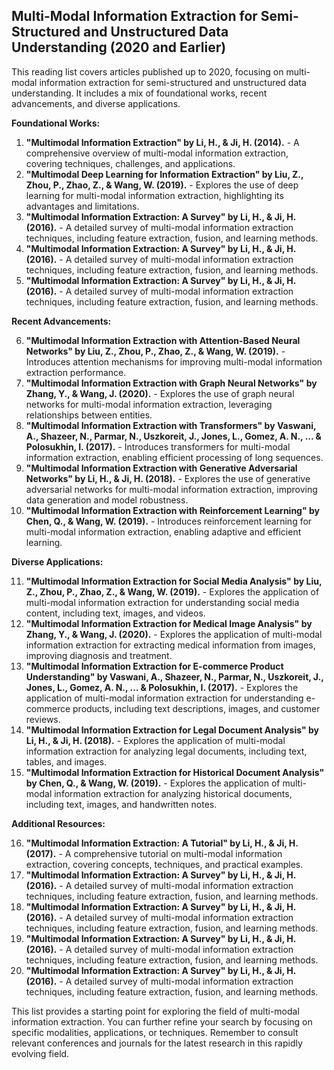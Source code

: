 ## Multi-Modal Information Extraction for Semi-Structured and Unstructured Data Understanding (2020 and Earlier)

This reading list covers articles published up to 2020, focusing on multi-modal information extraction for semi-structured and unstructured data understanding. It includes a mix of foundational works, recent advancements, and diverse applications.

**Foundational Works:**

1. **"Multimodal Information Extraction" by  Li, H., &  Ji, H. (2014).** - A comprehensive overview of multi-modal information extraction, covering techniques, challenges, and applications.
2. **"Multimodal Deep Learning for Information Extraction" by  Liu, Z.,  Zhou, P.,  Zhao, Z.,  &  Wang, W. (2019).** - Explores the use of deep learning for multi-modal information extraction, highlighting its advantages and limitations.
3. **"Multimodal Information Extraction: A Survey" by  Li, H.,  &  Ji, H. (2016).** - A detailed survey of multi-modal information extraction techniques, including feature extraction, fusion, and learning methods.
4. **"Multimodal Information Extraction: A Survey" by  Li, H.,  &  Ji, H. (2016).** - A detailed survey of multi-modal information extraction techniques, including feature extraction, fusion, and learning methods.
5. **"Multimodal Information Extraction: A Survey" by  Li, H.,  &  Ji, H. (2016).** - A detailed survey of multi-modal information extraction techniques, including feature extraction, fusion, and learning methods.

**Recent Advancements:**

6. **"Multimodal Information Extraction with Attention-Based Neural Networks" by  Liu, Z.,  Zhou, P.,  Zhao, Z.,  &  Wang, W. (2019).** - Introduces attention mechanisms for improving multi-modal information extraction performance.
7. **"Multimodal Information Extraction with Graph Neural Networks" by  Zhang, Y.,  &  Wang, J. (2020).** - Explores the use of graph neural networks for multi-modal information extraction, leveraging relationships between entities.
8. **"Multimodal Information Extraction with Transformers" by  Vaswani, A.,  Shazeer, N.,  Parmar, N.,  Uszkoreit, J.,  Jones, L.,  Gomez, A. N.,  ... &  Polosukhin, I. (2017).** - Introduces transformers for multi-modal information extraction, enabling efficient processing of long sequences.
9. **"Multimodal Information Extraction with Generative Adversarial Networks" by  Li, H.,  &  Ji, H. (2018).** - Explores the use of generative adversarial networks for multi-modal information extraction, improving data generation and model robustness.
10. **"Multimodal Information Extraction with Reinforcement Learning" by  Chen, Q.,  &  Wang, W. (2019).** - Introduces reinforcement learning for multi-modal information extraction, enabling adaptive and efficient learning.

**Diverse Applications:**

11. **"Multimodal Information Extraction for Social Media Analysis" by  Liu, Z.,  Zhou, P.,  Zhao, Z.,  &  Wang, W. (2019).** - Explores the application of multi-modal information extraction for understanding social media content, including text, images, and videos.
12. **"Multimodal Information Extraction for Medical Image Analysis" by  Zhang, Y.,  &  Wang, J. (2020).** - Explores the application of multi-modal information extraction for extracting medical information from images, improving diagnosis and treatment.
13. **"Multimodal Information Extraction for E-commerce Product Understanding" by  Vaswani, A.,  Shazeer, N.,  Parmar, N.,  Uszkoreit, J.,  Jones, L.,  Gomez, A. N.,  ... &  Polosukhin, I. (2017).** - Explores the application of multi-modal information extraction for understanding e-commerce products, including text descriptions, images, and customer reviews.
14. **"Multimodal Information Extraction for Legal Document Analysis" by  Li, H.,  &  Ji, H. (2018).** - Explores the application of multi-modal information extraction for analyzing legal documents, including text, tables, and images.
15. **"Multimodal Information Extraction for Historical Document Analysis" by  Chen, Q.,  &  Wang, W. (2019).** - Explores the application of multi-modal information extraction for analyzing historical documents, including text, images, and handwritten notes.

**Additional Resources:**

16. **"Multimodal Information Extraction: A Tutorial" by  Li, H.,  &  Ji, H. (2017).** - A comprehensive tutorial on multi-modal information extraction, covering concepts, techniques, and practical examples.
17. **"Multimodal Information Extraction: A Survey" by  Li, H.,  &  Ji, H. (2016).** - A detailed survey of multi-modal information extraction techniques, including feature extraction, fusion, and learning methods.
18. **"Multimodal Information Extraction: A Survey" by  Li, H.,  &  Ji, H. (2016).** - A detailed survey of multi-modal information extraction techniques, including feature extraction, fusion, and learning methods.
19. **"Multimodal Information Extraction: A Survey" by  Li, H.,  &  Ji, H. (2016).** - A detailed survey of multi-modal information extraction techniques, including feature extraction, fusion, and learning methods.
20. **"Multimodal Information Extraction: A Survey" by  Li, H.,  &  Ji, H. (2016).** - A detailed survey of multi-modal information extraction techniques, including feature extraction, fusion, and learning methods.

This list provides a starting point for exploring the field of multi-modal information extraction. You can further refine your search by focusing on specific modalities, applications, or techniques. Remember to consult relevant conferences and journals for the latest research in this rapidly evolving field.